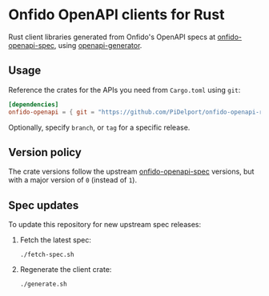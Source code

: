 # Onfido OpenAPI clients for Rust

Rust client libraries generated from Onfido's OpenAPI specs at [onfido-openapi-spec], using [openapi-generator].

## Usage

Reference the crates for the APIs you need from `Cargo.toml` using `git`:

```toml
[dependencies]
onfido-openapi = { git = "https://github.com/PiDelport/onfido-openapi-rust" }
```

Optionally, specify `branch`, or `tag` for a specific release.

## Version policy

The crate versions follow the upstream [onfido-openapi-spec] versions, but with a major version of `0` (instead of `1`).

## Spec updates

To update this repository for new upstream spec releases:

1. Fetch the latest spec:

   ```shell
   ./fetch-spec.sh
   ```

2. Regenerate the client crate:

   ```shell
   ./generate.sh
   ```

[onfido-openapi-spec]: https://github.com/onfido/onfido-openapi-spec
[openapi-generator]: https://github.com/OpenAPITools/openapi-generator
